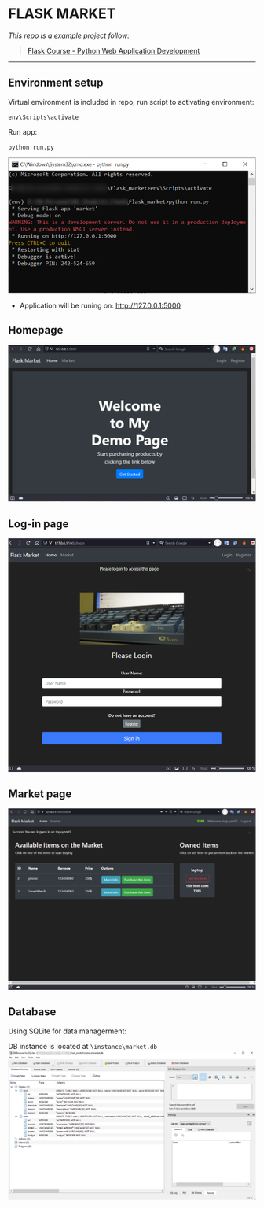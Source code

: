 FLASK MARKET
=====
*This repo is a example project follow:*

>[Flask Course - Python Web Application Development](https://www.youtube.com/watch?v=Qr4QMBUPxWo)

___
## Environment setup

Virtual environment is included in repo, 
run script to activating environment:
```
env\Scripts\activate
```

Run app:
```
python run.py
```
![image](img\01.png)

* Application will be runing on: http://127.0.0.1:5000

## Homepage
![image](img\02.png)

## Log-in page
![image](img\03.png)

## Market page 
![image](img\04.png)


## Database
Using SQLite for data managerment:

DB instance is located at ` \instance\market.db `
![image](img\05.png)